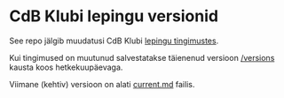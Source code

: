 # CdB Klubi lepingu versionid

See repo jälgib muudatusi CdB Klubi [lepingu tingimustes](https://www.casadebaile.ee/lepingutekst-klubiga-liitujatele/).

Kui tingimused on muutunud salvestatakse täienenud versioon [/versions](/versions) kausta koos hetkekuupäevaga.

Viimane (kehtiv) versioon on alati [current.md](/versions/current.md) failis.